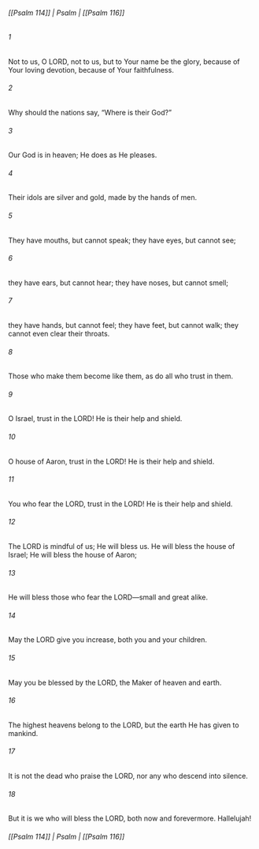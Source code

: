 ###### [[Psalm 114]] | Psalm | [[Psalm 116]]

###### 1
Not to us, O LORD, not to us, but to Your name be the glory, because of Your loving devotion, because of Your faithfulness.
###### 2
Why should the nations say, “Where is their God?”
###### 3
Our God is in heaven; He does as He pleases.
###### 4
Their idols are silver and gold, made by the hands of men.
###### 5
They have mouths, but cannot speak; they have eyes, but cannot see;
###### 6
they have ears, but cannot hear; they have noses, but cannot smell;
###### 7
they have hands, but cannot feel; they have feet, but cannot walk; they cannot even clear their throats.
###### 8
Those who make them become like them, as do all who trust in them.
###### 9
O Israel, trust in the LORD! He is their help and shield.
###### 10
O house of Aaron, trust in the LORD! He is their help and shield.
###### 11
You who fear the LORD, trust in the LORD! He is their help and shield.
###### 12
The LORD is mindful of us; He will bless us. He will bless the house of Israel; He will bless the house of Aaron;
###### 13
He will bless those who fear the LORD—small and great alike.
###### 14
May the LORD give you increase, both you and your children.
###### 15
May you be blessed by the LORD, the Maker of heaven and earth.
###### 16
The highest heavens belong to the LORD, but the earth He has given to mankind.
###### 17
It is not the dead who praise the LORD, nor any who descend into silence.
###### 18
But it is we who will bless the LORD, both now and forevermore. Hallelujah!

###### [[Psalm 114]] | Psalm | [[Psalm 116]]
